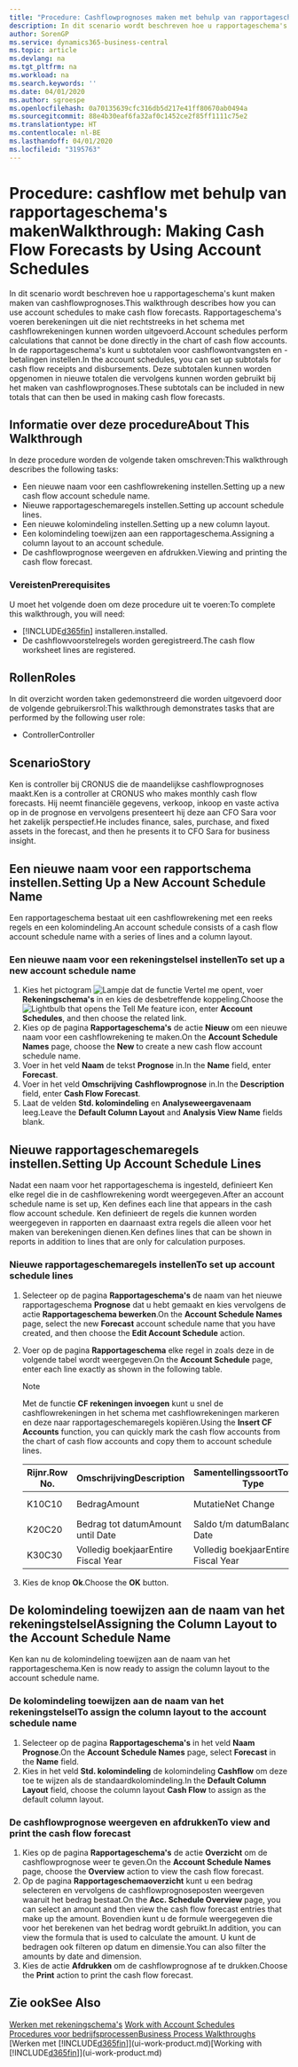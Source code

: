 ```yaml
---
title: "Procedure: Cashflowprognoses maken met behulp van rapportageschema's | Microsoft Docs"
description: In dit scenario wordt beschreven hoe u rapportageschema's kunt maken maken van cashflowprognoses. Rapportageschema's voeren berekeningen uit die niet rechtstreeks in het schema met cashflowrekeningen kunnen worden uitgevoerd. In de rapportageschema's kunt u subtotalen voor cashflowontvangsten en -betalingen instellen. Deze subtotalen kunnen worden opgenomen in nieuwe totalen die vervolgens kunnen worden gebruikt bij het maken van cashflowprognoses.
author: SorenGP
ms.service: dynamics365-business-central
ms.topic: article
ms.devlang: na
ms.tgt_pltfrm: na
ms.workload: na
ms.search.keywords: ''
ms.date: 04/01/2020
ms.author: sgroespe
ms.openlocfilehash: 0a70135639cfc316db5d217e41ff80670ab0494a
ms.sourcegitcommit: 88e4b30eaf6fa32af0c1452ce2f85ff1111c75e2
ms.translationtype: HT
ms.contentlocale: nl-BE
ms.lasthandoff: 04/01/2020
ms.locfileid: "3195763"
---
```

# <a name="walkthrough-making-cash-flow-forecasts-by-using-account-schedules"></a><span data-ttu-id="0b874-106">Procedure: cashflow met behulp van rapportageschema's maken</span><span class="sxs-lookup"><span data-stu-id="0b874-106">Walkthrough: Making Cash Flow Forecasts by Using Account Schedules</span></span>
<span data-ttu-id="0b874-107">In dit scenario wordt beschreven hoe u rapportageschema's kunt maken maken van cashflowprognoses.</span><span class="sxs-lookup"><span data-stu-id="0b874-107">This walkthrough describes how you can use account schedules to make cash flow forecasts.</span></span> <span data-ttu-id="0b874-108">Rapportageschema's voeren berekeningen uit die niet rechtstreeks in het schema met cashflowrekeningen kunnen worden uitgevoerd.</span><span class="sxs-lookup"><span data-stu-id="0b874-108">Account schedules perform calculations that cannot be done directly in the chart of cash flow accounts.</span></span> <span data-ttu-id="0b874-109">In de rapportageschema's kunt u subtotalen voor cashflowontvangsten en -betalingen instellen.</span><span class="sxs-lookup"><span data-stu-id="0b874-109">In the account schedules, you can set up subtotals for cash flow receipts and disbursements.</span></span> <span data-ttu-id="0b874-110">Deze subtotalen kunnen worden opgenomen in nieuwe totalen die vervolgens kunnen worden gebruikt bij het maken van cashflowprognoses.</span><span class="sxs-lookup"><span data-stu-id="0b874-110">These subtotals can be included in new totals that can then be used in making cash flow forecasts.</span></span>  

## <a name="about-this-walkthrough"></a><span data-ttu-id="0b874-111">Informatie over deze procedure</span><span class="sxs-lookup"><span data-stu-id="0b874-111">About This Walkthrough</span></span>  
<span data-ttu-id="0b874-112">In deze procedure worden de volgende taken omschreven:</span><span class="sxs-lookup"><span data-stu-id="0b874-112">This walkthrough describes the following tasks:</span></span>  

- <span data-ttu-id="0b874-113">Een nieuwe naam voor een cashflowrekening instellen.</span><span class="sxs-lookup"><span data-stu-id="0b874-113">Setting up a new cash flow account schedule name.</span></span>  
- <span data-ttu-id="0b874-114">Nieuwe rapportageschemaregels instellen.</span><span class="sxs-lookup"><span data-stu-id="0b874-114">Setting up account schedule lines.</span></span>  
- <span data-ttu-id="0b874-115">Een nieuwe kolomindeling instellen.</span><span class="sxs-lookup"><span data-stu-id="0b874-115">Setting up a new column layout.</span></span>  
- <span data-ttu-id="0b874-116">Een kolomindeling toewijzen aan een rapportageschema.</span><span class="sxs-lookup"><span data-stu-id="0b874-116">Assigning a column layout to an account schedule.</span></span>  
- <span data-ttu-id="0b874-117">De cashflowprognose weergeven en afdrukken.</span><span class="sxs-lookup"><span data-stu-id="0b874-117">Viewing and printing the cash flow forecast.</span></span>  

### <a name="prerequisites"></a><span data-ttu-id="0b874-118">Vereisten</span><span class="sxs-lookup"><span data-stu-id="0b874-118">Prerequisites</span></span>  
<span data-ttu-id="0b874-119">U moet het volgende doen om deze procedure uit te voeren:</span><span class="sxs-lookup"><span data-stu-id="0b874-119">To complete this walkthrough, you will need:</span></span>  

- [!INCLUDE[d365fin](includes/d365fin_md.md)] <span data-ttu-id="0b874-120">installeren.</span><span class="sxs-lookup"><span data-stu-id="0b874-120">installed.</span></span>  
- <span data-ttu-id="0b874-121">De cashflowvoorstelregels worden geregistreerd.</span><span class="sxs-lookup"><span data-stu-id="0b874-121">The cash flow worksheet lines are registered.</span></span>  

## <a name="roles"></a><span data-ttu-id="0b874-122">Rollen</span><span class="sxs-lookup"><span data-stu-id="0b874-122">Roles</span></span>  
<span data-ttu-id="0b874-123">In dit overzicht worden taken gedemonstreerd die worden uitgevoerd door de volgende gebruikersrol:</span><span class="sxs-lookup"><span data-stu-id="0b874-123">This walkthrough demonstrates tasks that are performed by the following user role:</span></span>  

- <span data-ttu-id="0b874-124">Controller</span><span class="sxs-lookup"><span data-stu-id="0b874-124">Controller</span></span>  

## <a name="story"></a><span data-ttu-id="0b874-125">Scenario</span><span class="sxs-lookup"><span data-stu-id="0b874-125">Story</span></span>  
<span data-ttu-id="0b874-126">Ken is controller bij CRONUS die de maandelijkse cashflowprognoses maakt.</span><span class="sxs-lookup"><span data-stu-id="0b874-126">Ken is a controller at CRONUS who makes monthly cash flow forecasts.</span></span> <span data-ttu-id="0b874-127">Hij neemt financiële gegevens, verkoop, inkoop en vaste activa op in de prognose en vervolgens presenteert hij deze aan CFO Sara voor het zakelijk perspectief.</span><span class="sxs-lookup"><span data-stu-id="0b874-127">He includes finance, sales, purchase, and fixed assets in the forecast, and then he presents it to CFO Sara for business insight.</span></span>  

## <a name="setting-up-a-new-account-schedule-name"></a><span data-ttu-id="0b874-128">Een nieuwe naam voor een rapportschema instellen.</span><span class="sxs-lookup"><span data-stu-id="0b874-128">Setting Up a New Account Schedule Name</span></span>  
<span data-ttu-id="0b874-129">Een rapportageschema bestaat uit een cashflowrekening met een reeks regels en een kolomindeling.</span><span class="sxs-lookup"><span data-stu-id="0b874-129">An account schedule consists of a cash flow account schedule name with a series of lines and a column layout.</span></span>  

### <a name="to-set-up-a-new-account-schedule-name"></a><span data-ttu-id="0b874-130">Een nieuwe naam voor een rekeningstelsel instellen</span><span class="sxs-lookup"><span data-stu-id="0b874-130">To set up a new account schedule name</span></span>  

1.  <span data-ttu-id="0b874-131">Kies het pictogram ![Lampje dat de functie Vertel me opent](media/ui-search/search_small.png "Vertel me wat u wilt doen"), voer **Rekeningschema's** in en kies de desbetreffende koppeling.</span><span class="sxs-lookup"><span data-stu-id="0b874-131">Choose the ![Lightbulb that opens the Tell Me feature](media/ui-search/search_small.png "Tell me what you want to do") icon, enter **Account Schedules**, and then choose the related link.</span></span>  
2.  <span data-ttu-id="0b874-132">Kies op de pagina **Rapportageschema's** de actie **Nieuw** om een nieuwe naam voor een cashflowrekening te maken.</span><span class="sxs-lookup"><span data-stu-id="0b874-132">On the **Account Schedule Names** page, choose the **New** to create a new cash flow account schedule name.</span></span>  
3.  <span data-ttu-id="0b874-133">Voer in het veld **Naam** de tekst **Prognose** in.</span><span class="sxs-lookup"><span data-stu-id="0b874-133">In the **Name** field, enter **Forecast**.</span></span>  
4.  <span data-ttu-id="0b874-134">Voer in het veld **Omschrijving** **Cashflowprognose** in.</span><span class="sxs-lookup"><span data-stu-id="0b874-134">In the **Description** field, enter **Cash Flow Forecast**.</span></span>  
5.  <span data-ttu-id="0b874-135">Laat de velden **Std. kolomindeling** en **Analyseweergavenaam** leeg.</span><span class="sxs-lookup"><span data-stu-id="0b874-135">Leave the **Default Column Layout** and **Analysis View Name** fields blank.</span></span>  

## <a name="setting-up-account-schedule-lines"></a><span data-ttu-id="0b874-136">Nieuwe rapportageschemaregels instellen.</span><span class="sxs-lookup"><span data-stu-id="0b874-136">Setting Up Account Schedule Lines</span></span>  
<span data-ttu-id="0b874-137">Nadat een naam voor het rapportageschema is ingesteld, definieert Ken elke regel die in de cashflowrekening wordt weergegeven.</span><span class="sxs-lookup"><span data-stu-id="0b874-137">After an account schedule name is set up, Ken defines each line that appears in the cash flow account schedule.</span></span> <span data-ttu-id="0b874-138">Ken definieert de regels die kunnen worden weergegeven in rapporten en daarnaast extra regels die alleen voor het maken van berekeningen dienen.</span><span class="sxs-lookup"><span data-stu-id="0b874-138">Ken defines lines that can be shown in reports in addition to lines that are only for calculation purposes.</span></span>  

### <a name="to-set-up-account-schedule-lines"></a><span data-ttu-id="0b874-139">Nieuwe rapportageschemaregels instellen</span><span class="sxs-lookup"><span data-stu-id="0b874-139">To set up account schedule lines</span></span>  

1.  <span data-ttu-id="0b874-140">Selecteer op de pagina **Rapportageschema's** de naam van het nieuwe rapportageschema **Prognose** dat u hebt gemaakt en kies vervolgens de actie **Rapportageschema bewerken**.</span><span class="sxs-lookup"><span data-stu-id="0b874-140">On the **Account Schedule Names** page, select the new **Forecast** account schedule name that you have created, and then choose the **Edit Account Schedule** action.</span></span>  
2.  <span data-ttu-id="0b874-141">Voer op de pagina **Rapportageschema** elke regel in zoals deze in de volgende tabel wordt weergegeven.</span><span class="sxs-lookup"><span data-stu-id="0b874-141">On the **Account Schedule** page, enter each line exactly as shown in the following table.</span></span>  

    > [!NOTE]  
    >  <span data-ttu-id="0b874-142">Met de functie **CF rekeningen invoegen** kunt u snel de cashflowrekeningen in het schema met cashflowrekeningen markeren en deze naar rapportageschemaregels kopiëren.</span><span class="sxs-lookup"><span data-stu-id="0b874-142">Using the **Insert CF Accounts** function, you can quickly mark the cash flow accounts from the chart of cash flow accounts and copy them to account schedule lines.</span></span>  

    |<span data-ttu-id="0b874-143">Rijnr.</span><span class="sxs-lookup"><span data-stu-id="0b874-143">Row No.</span></span>|<span data-ttu-id="0b874-144">Omschrijving</span><span class="sxs-lookup"><span data-stu-id="0b874-144">Description</span></span>|<span data-ttu-id="0b874-145">Samentellingssoort</span><span class="sxs-lookup"><span data-stu-id="0b874-145">Totaling Type</span></span>|<span data-ttu-id="0b874-146">Samentelling</span><span class="sxs-lookup"><span data-stu-id="0b874-146">Totaling</span></span>|<span data-ttu-id="0b874-147">Rijsoort</span><span class="sxs-lookup"><span data-stu-id="0b874-147">Row Type</span></span>|<span data-ttu-id="0b874-148">Bedragsoort</span><span class="sxs-lookup"><span data-stu-id="0b874-148">Amount Type</span></span>|<span data-ttu-id="0b874-149">Weergeven</span><span class="sxs-lookup"><span data-stu-id="0b874-149">Show</span></span>|  
    |-------|-----------|-------------|--------|--------|-----------|----|
    |<span data-ttu-id="0b874-150">K10</span><span class="sxs-lookup"><span data-stu-id="0b874-150">C10</span></span>|<span data-ttu-id="0b874-151">Bedrag</span><span class="sxs-lookup"><span data-stu-id="0b874-151">Amount</span></span>|<span data-ttu-id="0b874-152">Mutatie</span><span class="sxs-lookup"><span data-stu-id="0b874-152">Net Change</span></span>|<span data-ttu-id="0b874-153">Posten</span><span class="sxs-lookup"><span data-stu-id="0b874-153">Entries</span></span>|<span data-ttu-id="0b874-154">Nettobedrag</span><span class="sxs-lookup"><span data-stu-id="0b874-154">Net Amount</span></span>|<span data-ttu-id="0b874-155">Altijd</span><span class="sxs-lookup"><span data-stu-id="0b874-155">Always</span></span>|  
    |<span data-ttu-id="0b874-156">K20</span><span class="sxs-lookup"><span data-stu-id="0b874-156">C20</span></span>|<span data-ttu-id="0b874-157">Bedrag tot datum</span><span class="sxs-lookup"><span data-stu-id="0b874-157">Amount until Date</span></span>|<span data-ttu-id="0b874-158">Saldo t/m datum</span><span class="sxs-lookup"><span data-stu-id="0b874-158">Balance at Date</span></span>|<span data-ttu-id="0b874-159">Posten</span><span class="sxs-lookup"><span data-stu-id="0b874-159">Entries</span></span>|<span data-ttu-id="0b874-160">Nettobedrag</span><span class="sxs-lookup"><span data-stu-id="0b874-160">Net Amount</span></span>|<span data-ttu-id="0b874-161">Altijd</span><span class="sxs-lookup"><span data-stu-id="0b874-161">Always</span></span>|  
    |<span data-ttu-id="0b874-162">K30</span><span class="sxs-lookup"><span data-stu-id="0b874-162">C30</span></span>|<span data-ttu-id="0b874-163">Volledig boekjaar</span><span class="sxs-lookup"><span data-stu-id="0b874-163">Entire Fiscal Year</span></span>|<span data-ttu-id="0b874-164">Volledig boekjaar</span><span class="sxs-lookup"><span data-stu-id="0b874-164">Entire Fiscal Year</span></span>|<span data-ttu-id="0b874-165">Posten</span><span class="sxs-lookup"><span data-stu-id="0b874-165">Entries</span></span>|<span data-ttu-id="0b874-166">Nettobedrag</span><span class="sxs-lookup"><span data-stu-id="0b874-166">Net Amount</span></span>|<span data-ttu-id="0b874-167">Altijd</span><span class="sxs-lookup"><span data-stu-id="0b874-167">Always</span></span>|  

4.  <span data-ttu-id="0b874-168">Kies de knop **Ok**.</span><span class="sxs-lookup"><span data-stu-id="0b874-168">Choose the **OK** button.</span></span>  

## <a name="assigning-the-column-layout-to-the-account-schedule-name"></a><span data-ttu-id="0b874-169">De kolomindeling toewijzen aan de naam van het rekeningstelsel</span><span class="sxs-lookup"><span data-stu-id="0b874-169">Assigning the Column Layout to the Account Schedule Name</span></span>  
<span data-ttu-id="0b874-170">Ken kan nu de kolomindeling toewijzen aan de naam van het rapportageschema.</span><span class="sxs-lookup"><span data-stu-id="0b874-170">Ken is now ready to assign the column layout to the account schedule name.</span></span>  

### <a name="to-assign-the-column-layout-to-the-account-schedule-name"></a><span data-ttu-id="0b874-171">De kolomindeling toewijzen aan de naam van het rekeningstelsel</span><span class="sxs-lookup"><span data-stu-id="0b874-171">To assign the column layout to the account schedule name</span></span>  

1.  <span data-ttu-id="0b874-172">Selecteer op de pagina **Rapportageschema's** in het veld **Naam** **Prognose**.</span><span class="sxs-lookup"><span data-stu-id="0b874-172">On the **Account Schedule Names** page, select **Forecast** in the **Name** field.</span></span>  
2.  <span data-ttu-id="0b874-173">Kies in het veld **Std. kolomindeling** de kolomindeling **Cashflow** om deze toe te wijzen als de standaardkolomindeling.</span><span class="sxs-lookup"><span data-stu-id="0b874-173">In the **Default Column Layout** field, choose the column layout **Cash Flow** to assign as the default column layout.</span></span>  

### <a name="to-view-and-print-the-cash-flow-forecast"></a><span data-ttu-id="0b874-174">De cashflowprognose weergeven en afdrukken</span><span class="sxs-lookup"><span data-stu-id="0b874-174">To view and print the cash flow forecast</span></span>  
1.  <span data-ttu-id="0b874-175">Kies op de pagina **Rapportageschema's** de actie **Overzicht** om de cashflowprognose weer te geven.</span><span class="sxs-lookup"><span data-stu-id="0b874-175">On the **Account Schedule Names** page, choose the **Overview** action to view the cash flow forecast.</span></span>  
2.  <span data-ttu-id="0b874-176">Op de pagina **Rapportageschemaoverzicht** kunt u een bedrag selecteren en vervolgens de cashflowprognoseposten weergeven waaruit het bedrag bestaat.</span><span class="sxs-lookup"><span data-stu-id="0b874-176">On the **Acc. Schedule Overview** page, you can select an amount and then view the cash flow forecast entries that make up the amount.</span></span> <span data-ttu-id="0b874-177">Bovendien kunt u de formule weergegeven die voor het berekenen van het bedrag wordt gebruikt.</span><span class="sxs-lookup"><span data-stu-id="0b874-177">In addition, you can view the formula that is used to calculate the amount.</span></span> <span data-ttu-id="0b874-178">U kunt de bedragen ook filteren op datum en dimensie.</span><span class="sxs-lookup"><span data-stu-id="0b874-178">You can also filter the amounts by date and dimension.</span></span>  
3.  <span data-ttu-id="0b874-179">Kies de actie **Afdrukken** om de cashflowprognose af te drukken.</span><span class="sxs-lookup"><span data-stu-id="0b874-179">Choose the **Print** action to print the cash flow forecast.</span></span>  

## <a name="see-also"></a><span data-ttu-id="0b874-180">Zie ook</span><span class="sxs-lookup"><span data-stu-id="0b874-180">See Also</span></span>  
 <span data-ttu-id="0b874-181">[Werken met rekeningschema's](bi-how-work-account-schedule.md) </span><span class="sxs-lookup"><span data-stu-id="0b874-181">[Work with Account Schedules](bi-how-work-account-schedule.md) </span></span>  
 [<span data-ttu-id="0b874-182">Procedures voor bedrijfsprocessen</span><span class="sxs-lookup"><span data-stu-id="0b874-182">Business Process Walkthroughs</span></span>](walkthrough-business-process-walkthroughs.md)  
 <span data-ttu-id="0b874-183">[Werken met [!INCLUDE[d365fin](includes/d365fin_md.md)]](ui-work-product.md)</span><span class="sxs-lookup"><span data-stu-id="0b874-183">[Working with [!INCLUDE[d365fin](includes/d365fin_md.md)]](ui-work-product.md)</span></span>

